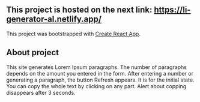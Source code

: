 ## This project is hosted on the next link: https://li-generator-al.netlify.app/

This project was bootstrapped with [Create React App](https://github.com/facebook/create-react-app).

## About project
This site generates Lorem Ipsum paragraphs. 
The number of paragraphs depends on the amount you entered in the form. 
After entering a number or generating a paragraph, the button Refresh appears. 
It is for the initial state.
You can copy the whole text by clicking on any part. 
Alert about copping disappears after 3 seconds. 
